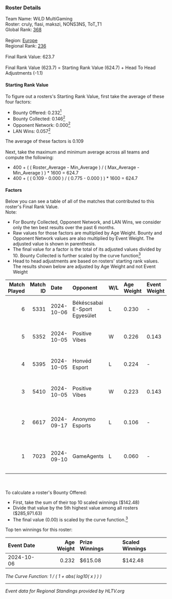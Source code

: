 ### Roster Details<br />
Team Name: WiLD MultiGaming<br />
Roster: cruly, flasi, makszi, NONS3NS, ToT_T1<br />
Global Rank: [368](../../standings_global_2025_02_28.md)<br />
<br />
Region: [Europe]( ../../standings_europe_2025_02_28.md)<br />
Regional Rank: [236]( ../../standings_europe_2025_02_28.md)<br />
<br />
Final Rank Value:  623.7<br />
<br />
Final Rank Value (623.7) = Starting Rank Value (624.7) + Head To Head Adjustments (-1.1)<br />

#### Starting Rank Value<br />
To figure out a rosters's Starting Rank Value, first take the average of these four factors:<br />
- Bounty Offered: 0.232[<sup>1</sup>](#table2)
- Bounty Collected: 0.146[<sup>2</sup>](#table1)
- Opponent Network: 0.000[<sup>2</sup>](#table1)
- LAN Wins: 0.057[<sup>2</sup>](#table1)

The average of these factors is 0.109<br />
<br />
Next, take the maximum and minimum average across all teams and compute the following:<br />
- 400 + ( ( Roster_Average - Min_Average ) / ( Max_Average - Min_Average ) ) * 1600 = 624.7
- 400 + ( ( 0.109 - 0.000 ) / ( 0.775 - 0.000 ) ) * 1600 = 624.7


#### Factors<br />
Below you can see a table of all of the matches that contributed to this roster's Final Rank Value.<br />
Note:<br />

- For Bounty Collected, Opponent Network, and LAN Wins, we consider only the ten best results over the past 6 months.
- Raw values for those factors are multiplied by Age Weight. Bounty and Opponent Network values are also multiplied by Event Weight. The adjusted value is shown in parenthesis.
- The final value for a factor is the total of its adjusted values divided by 10. Bounty Collected is further scaled by the curve function[<sup>3</sup>](#curveFunction)
- Head to head adjustments are based on rosters' starting rank values. The results shown below are adjusted by Age Weight and not Event Weight
<span id="table1"></span><br />


| Match Played | Match ID | Date       | Opponent                      | W/L | Age Weight | Event Weight | Bounty Collected | Opponent Network | LAN Wins  | H2H Adj. | Roster                                   |
| -: | -: | :- | :- | :- | :- | :- | :- | :- | :- | -: | :- |
|            6 |     5331 | 2024-10-06 | Békéscsabai E-Sport Egyesület | L   | 0.230      | -            | -                | -                | -         |    -3.32 | cruly, flasi, makszi, NONS3NS, ToT_T1    |
|            5 |     5352 | 2024-10-05 | Positive Vibes                | W   | 0.226      | 0.143        | 0.000 (0.000)    | 0.011 (0.000)    | 1 (0.226) |     3.28 | cruly, flasi, makszi, NONS3NS, ToT_T1    |
|            4 |     5395 | 2024-10-05 | Honvéd Esport                 | L   | 0.224      | -            | -                | -                | -         |    -2.98 | cruly, flasi, makszi, NONS3NS, ToT_T1    |
|            3 |     5410 | 2024-10-05 | Positive Vibes                | W   | 0.223      | 0.143        | 0.000 (0.000)    | 0.011 (0.000)    | 1 (0.223) |     3.25 | cruly, flasi, makszi, NONS3NS, ToT_T1    |
|            2 |     6617 | 2024-09-17 | Anonymo Esports               | L   | 0.106      | -            | -                | -                | -         |    -0.69 | flasi, makszi, martinez, NONS3NS, ToT_T1 |
|            1 |     7023 | 2024-09-10 | GameAgents                    | L   | 0.060      | -            | -                | -                | -         |    -0.61 | flasi, makszi, martinez, NONS3NS, ToT_T1 |

<br />
<span id="table2"></span><br />
To calculate a roster's Bounty Offered:<br />

- First, take the sum of their top 10 scaled winnings ($142.48)
- Divide that value by the 5th highest value among all rosters ($285,971.63)
- The final value (0.00) is scaled by the curve function.[<sup>3</sup>](#curveFunction)

Top ten winnings for this roster:<br />

| Event Date | Age Weight | Prize Winnings | Scaled Winnings |
| :- | -: | :- | :- |
| 2024-10-06 |      0.232 | $615.08        | $142.48         |


<span id="curveFunction"></span>_The Curve Function: 1 / ( 1 + abs( log10( x ) ) )_<br />

---
_Event data for Regional Standings provided by HLTV.org_<br />
